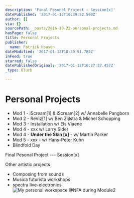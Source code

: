 ```yaml
---
description: 'Final Pesonal Project — Session[x]'
datePublished: '2017-01-12T10:39:52.560Z'
author: []
via: {}
sourcePath: _posts/2016-10-22-personal-projects.md
hasPage: false
title: Personal Projects
publisher:
  name: Patrick Housen
dateModified: '2017-01-12T10:39:51.784Z'
inFeed: true
starred: false
datePublishedOriginal: '2017-01-12T10:27:37.457Z'
_type: Blurb

---
```

# Personal Projects

* Mod 1 - iScream\[1\] & iScream\[2\] w/ Annabelle Pangborn
* Mod 2 - ReViz\[1\] w/ Ben Zijlstra & Michel Schopping
* Mod 3 - Installation w/ Els Viaene
* Mod 4 - xxx w/ Larry Sider
* Mod 4 - **Under the Skin \[x\]** - w/ Martin Parker
* Mod 5 - xxx - w/ Hans-Peter Kuhn
* Blindfold Day

Final Pesonal Project --- Session\[x\]

Other artistic projects

* Composing from sounds
* Musica futurista workshops
* spectra live-electronics
![My personal workspace @NFA during Module2 ](https://the-grid-user-content.s3-us-west-2.amazonaws.com/663f1065-15f2-4b41-8cfb-048a60f54162.jpg)